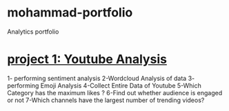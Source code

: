 # mohammad-portfolio
Analytics portfolio

# [project 1: Youtube Analysis](https://github.com/mohammadkhresat/mohammad-portfolio/blob/main/youtube_analysis_MK.ipynb)
1- performing sentiment analysis
2-Wordcloud Analysis of data
3- performing Emoji Analysis
4-Collect Entire Data of Youtube
5-Which Category has the maximum likes ?
6-Find out whether audience is engaged or not
7-Which channels have the largest number of trending videos?
